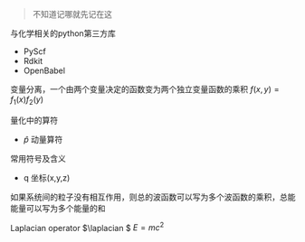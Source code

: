 > 不知道记哪就先记在这


与化学相关的python第三方库
- PyScf
- Rdkit
- OpenBabel

变量分离，一个由两个变量决定的函数变为两个独立变量函数的乘积
$f(x,y)=f_1(x)f_2(y)$

量化中的算符
- $\hat{p}$ 动量算符

常用符号及含义
- q 坐标(x,y,z)

如果系统间的粒子没有相互作用，则总的波函数可以写为多个波函数的乘积，总能能量可以写为多个能量的和

Laplacian operator $\laplacian $ $E=mc^2$



